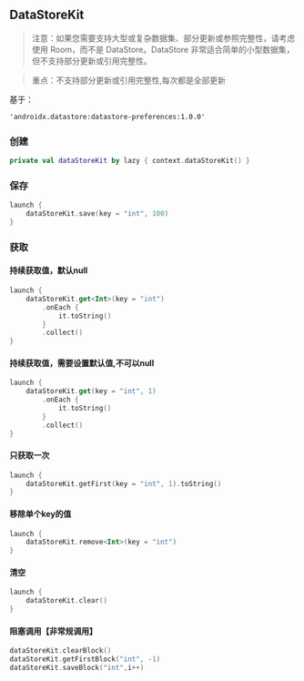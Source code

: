 ## DataStoreKit

> 注意：如果您需要支持大型或复杂数据集、部分更新或参照完整性，请考虑使用 Room，而不是 DataStore。DataStore 非常适合简单的小型数据集，但不支持部分更新或引用完整性。

> 重点：不支持部分更新或引用完整性,每次都是全部更新

基于：

```
'androidx.datastore:datastore-preferences:1.0.0'
```

### 创建

```kotlin
private val dataStoreKit by lazy { context.dataStoreKit() }
```

### 保存

```kotlin
launch {
    dataStoreKit.save(key = "int", 100)
}
```

### 获取

#### 持续获取值，默认null
```kotlin
launch {
    dataStoreKit.get<Int>(key = "int")
        .onEach {
            it.toString()
        }
        .collect()
}
```

#### 持续获取值，需要设置默认值,不可以null
```kotlin
launch {
    dataStoreKit.get(key = "int", 1)
        .onEach {
            it.toString() 
        }
        .collect()
}
```

#### 只获取一次
```kotlin
launch {
    dataStoreKit.getFirst(key = "int", 1).toString()
}
```

#### 移除单个key的值
```kotlin
launch {
    dataStoreKit.remove<Int>(key = "int") 
}
```

#### 清空
```kotlin
launch {
    dataStoreKit.clear()
}
```

#### 阻塞调用【非常规调用】
```kotlin
dataStoreKit.clearBlock()
dataStoreKit.getFirstBlock("int", -1)
dataStoreKit.saveBlock("int",i++)
```
